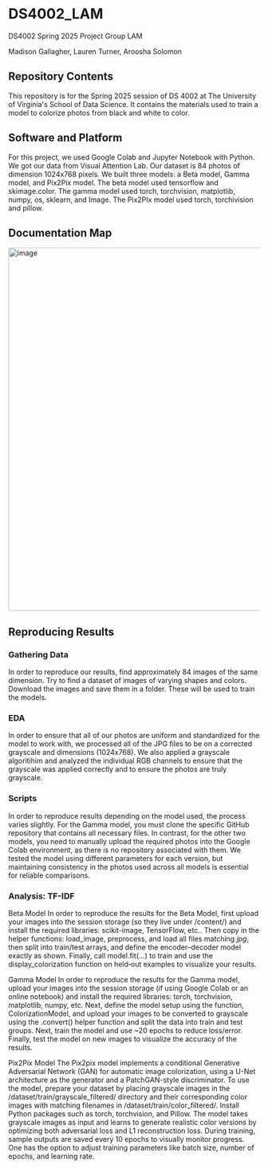 # DS4002_LAM
DS4002 Spring 2025 Project Group LAM

Madison Gallagher, Lauren Turner, Aroosha Solomon
## Repository Contents
This repository is for the Spring 2025 session of DS 4002 at The University of Virginia's School of Data Science. It contains the materials used to train a model to colorize photos from black and white to color.

## Software and Platform
For this project, we used Google Colab and Jupyter Notebook with Python. We got our data from Visual Attention Lab. Our dataset is 84 photos of dimension 1024x768 pixels. We built three models: a Beta model, Gamma model, and Pix2Pix model. The beta model used tensorflow and skimage.color. The gamma model used torch, torchvision, matplotlib, numpy, os, sklearn, and Image. The Pix2PIx model used torch, torchivision and pillow.

## Documentation Map
<img width="728" alt="image" src="https://github.com/user-attachments/assets/798d4b94-d6c5-45a4-a3f5-c3b29269d872" />


## Reproducing Results
### Gathering Data
In order to reproduce our results, find approximately 84 images of the same dimension. Try to find a dataset of images of varying shapes and colors. Download the images and save them in a folder. These will be used to train the models.
### EDA
In order to ensure that all of our photos are uniform and standardized for the model to work with, we processed all of the JPG files to be on a corrected grayscale and dimensions (1024x768). We also applied a grayscale algoritihim and analyzed the individual RGB channels to ensure that the grayscale was applied correctly and to ensure the photos are truly grayscale. 
### Scripts 
In order to reproduce results depending on the model used, the process varies slightly. For the Gamma model, you must clone the specific GitHub repository that contains all necessary files. In contrast, for the other two models, you need to manually upload the required photos into the Google Colab environment, as there is no repository associated with them. We tested the model using different parameters for each version, but maintaining consistency in the photos used across all models is essential for reliable comparisons. 


### Analysis: TF-IDF
Beta Model
In order to reproduce the results for the Beta Model, first upload your images into the session storage (so they live under /content/) and install the required libraries: scikit-image, TensorFlow, etc.. Then copy in the helper functions: load_image, preprocess, and load all files matching *jpg*, then split into train/test arrays, and define the encoder–decoder model exactly as shown. Finally, call model.fit(...) to train and use the display_colorization function on held‑out examples to visualize your results.

Gamma Model
In order to reproduce the results for the Gamma model, upload your images into the session storage (if using Google Colab or an online notebook) and install the required libraries: torch, torchvision, matplotlib, numpy, etc. Next, define the model setup using the function, ColorizationModel, and upload your images to be converted to grayscale using the .convert() helper function and split the data into train and test groups. Next, train the model and use ~20 epochs to reduce loss/error. Finally, test the model on new images to visualize the accuracy of the results.

Pix2Pix Model
The Pix2pix model implements a conditional Generative Adversarial Network (GAN) for automatic image colorization, using a U-Net architecture as the generator and a PatchGAN-style discriminator. To use the model, prepare your dataset by placing grayscale images in the /dataset/train/grayscale_filtered/ directory and their corresponding color images with matching filenames in /dataset/train/color_filtered/. Install Python packages such as torch, torchvision, and Pillow. The model takes grayscale images as input and learns to generate realistic color versions by optimizing both adversarial loss and L1 reconstruction loss. During training, sample outputs are saved every 10 epochs to visually monitor progress. One has the option to adjust training parameters like batch size, number of epochs, and learning rate. 


